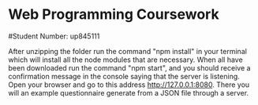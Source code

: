 # Web Programming Coursework
#Student Number: up845111

After unzipping the folder run the command "npm install" in your terminal which will install all the node modules that are necessary. When all have been downloaded run the command "npm start", and you should receive a confirmation message in the console saying that the server is listening.
Open your browser and go to this address http://127.0.0.1:8080.
There you will an example questionnaire generate from a JSON file through a server.
